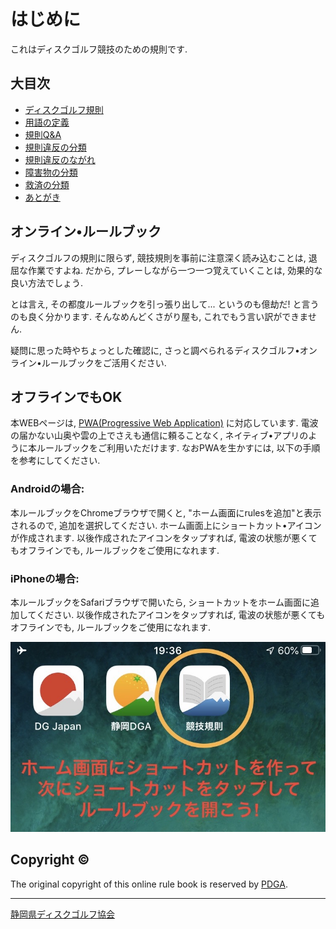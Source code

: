 # はじめに

これはディスクゴルフ競技のための規則です.

## 大目次

* [ディスクゴルフ規則](index)
* [用語の定義](appendixe)
* [規則Q&A](qa-index)
* [規則違反の分類](penalties)
* [規則違反のながれ](enforcement)
* [障害物の分類](obstacles)
* [救済の分類](reliefs)
* [あとがき](postface)

## オンライン•ルールブック

ディスクゴルフの規則に限らず,
競技規則を事前に注意深く読み込むことは,
退屈な作業ですよね.
だから,
プレーしながら一つ一つ覚えていくことは,
効果的な良い方法でしょう.

とは言え,
その都度ルールブックを引っ張り出して...
というのも億劫だ!
と言うのも良く分かります.
そんなめんどくさがり屋も,
これでもう言い訳ができません.

疑問に思った時やちょっとした確認に,
さっと調べられるディスクゴルフ•オンライン•ルールブックをご活用ください.

## オフラインでもOK

本WEBページは,
[PWA(Progressive Web Application)](https://g.co/kgs/kJfE8K)
に対応しています.
電波の届かない山奥や雲の上でさえも通信に頼ることなく,
ネイティブ•アプリのように本ルールブックをご利用いただけます.
なおPWAを生かすには,
以下の手順を参考にしてください.

### Androidの場合:

本ルールブックをChromeブラウザで開くと,
"ホーム画面にrulesを追加"と表示されるので,
追加を選択してください.
ホーム画面上にショートカット•アイコンが作成されます.
以後作成されたアイコンをタップすれば,
電波の状態が悪くてもオフラインでも,
ルールブックをご使用になれます.

### iPhoneの場合:

本ルールブックをSafariブラウザで開いたら,
ショートカットをホーム画面に追加してください.
以後作成されたアイコンをタップすれば,
電波の状態が悪くてもオフラインでも,
ルールブックをご使用になれます.

![ホーム画面のショートカット](assets/img/shortcut.jpg)

## Copyright ©

The original copyright of this online rule book is reserved by [PDGA](https://www.pdga.com).

---

[静岡県ディスクゴルフ協会](https://jpdga-shizuoka.github.io/home)
